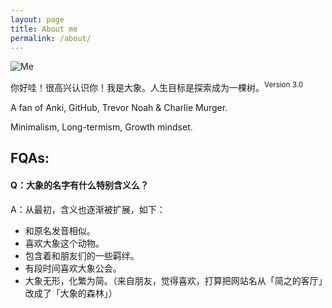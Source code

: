 ```yaml
---
layout: page
title: About me
permalink: /about/
---
```


![Me](https://i.imgur.com/OJjTJOt.jpg)


你好哇！很高兴认识你！我是大象。人生目标是探索成为一棵树。<sup>Version 3.0 </sup>

A fan of Anki, GitHub, Trevor Noah & Charlie Murger. 

Minimalism, Long-termism, Growth mindset. 


## FQAs:

#### Q：大象的名字有什么特别含义么？

A：从最初，含义也逐渐被扩展，如下：

* 和原名发音相似。
* 喜欢大象这个动物。
* 包含着和朋友们的一些羁绊。
* 有段时间喜欢大象公会。
* 大象无形，化繁为简。（来自朋友，觉得喜欢，打算把网站名从「简之的客厅」改成了「大象的森林」）
